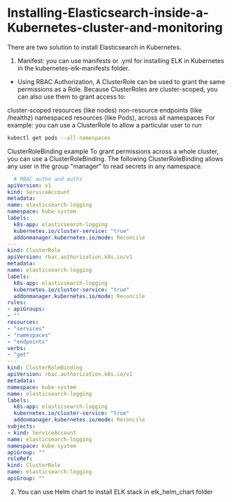 # Installing-Elasticsearch-inside-a-Kubernetes-cluster-and-monitoring
There are two solution to install Elasticsearch in Kubernetes.

1. Manifest: you can use manifests or .yml for installing ELK in Kubernetes in the kubernetes-elk-manifests folder.
  - Using RBAC Authorization, 
   A ClusterRole can be used to grant the same permissions as a Role. Because ClusterRoles are cluster-scoped, you can also use them to grant access to:

cluster-scoped resources (like nodes)
non-resource endpoints (like /healthz)
namespaced resources (like Pods), across all namespaces
For example: you can use a ClusterRole to allow a particular user to run 
```sh
kubectl get pods --all-namespaces
```
 ClusterRoleBinding example
To grant permissions across a whole cluster, you can use a ClusterRoleBinding. The following ClusterRoleBinding allows any user in the group "manager" to read secrets in any namespace.
  ```yml
    # RBAC authn and authz
apiVersion: v1
kind: ServiceAccount
metadata:
  name: elasticsearch-logging
  namespace: kube-system
  labels:
    k8s-app: elasticsearch-logging
    kubernetes.io/cluster-service: "true"
    addonmanager.kubernetes.io/mode: Reconcile
---
kind: ClusterRole
apiVersion: rbac.authorization.k8s.io/v1
metadata:
  name: elasticsearch-logging
  labels:
    k8s-app: elasticsearch-logging
    kubernetes.io/cluster-service: "true"
    addonmanager.kubernetes.io/mode: Reconcile
rules:
- apiGroups:
  - ""
  resources:
  - "services"
  - "namespaces"
  - "endpoints"
  verbs:
  - "get"
---
kind: ClusterRoleBinding
apiVersion: rbac.authorization.k8s.io/v1
metadata:
  namespace: kube-system
  name: elasticsearch-logging
  labels:
    k8s-app: elasticsearch-logging
    kubernetes.io/cluster-service: "true"
    addonmanager.kubernetes.io/mode: Reconcile
subjects:
- kind: ServiceAccount
  name: elasticsearch-logging
  namespace: kube-system
  apiGroup: ""
roleRef:
  kind: ClusterRole
  name: elasticsearch-logging
  apiGroup: ""
 ```
2. You can use Helm chart to install ELK stack in elk_helm_chart folder

